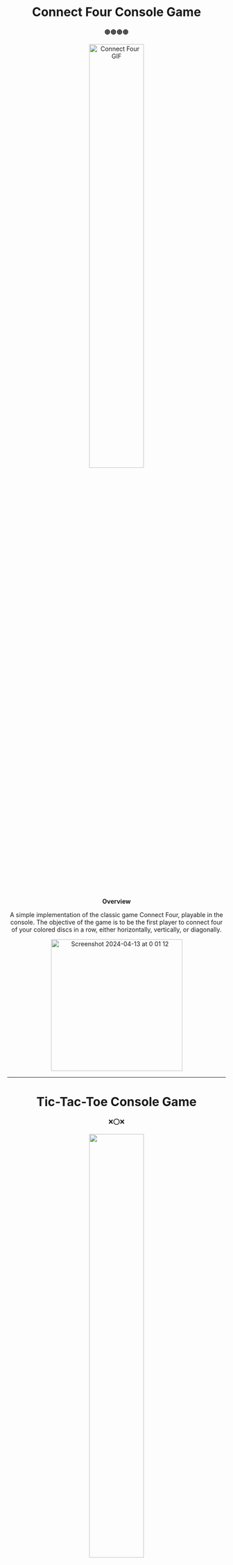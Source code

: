 <h1 align="center">Connect Four Console Game</h1>

<p align="center">
  🟠🟠🟠🟠
</p>

<p align="center">
  <img src="https://media.giphy.com/media/v1.Y2lkPTc5MGI3NjExd3M4dTRndmJzYTV6NGJzaDc1eXh5NG1mcWwxeG56MTY5ZjU3djVwdCZlcD12MV9pbnRlcm5hbF9naWZfYnlfaWQmY3Q9cw/1SDoMdbJh8YQqnvpO6/giphy.gif" alt="Connect Four GIF" width="50%">
</p>

<p align="center"><strong>Overview</strong></p>

<p align="center">A simple implementation of the classic game Connect Four, playable in the console. The objective of the game is to be the first player to connect four of your colored discs in a row, either horizontally, vertically, or diagonally.</p>

<p align="center">
  <img width="303" alt="Screenshot 2024-04-13 at 0 01 12" src="https://github.com/loyordanova/small_console_projects/assets/122961637/6be02199-637c-42bd-9706-1bdb4c02eedb">
</p>

---

<h1 align="center">Tic-Tac-Toe Console Game</h1>

<p align="center">
  ❌⭕️❌
</p>

<p align="center">
  <img src="https://media.giphy.com/media/v1.Y2lkPTc5MGI3NjExZG02cHJvNXIzemo4bjFtM282NG9ub3Fmbm51b3RtOTU4Nm1xa283dyZlcD12MV9pbnRlcm5hbF9naWZfYnlfaWQmY3Q9cw/rURzsMUBQTfJA36c2Q/giphy.gif" width="50%">
</p>

<p align="center"><strong>Overview</strong></p>

<p align="center">A simple implementation of the classic game Tic Tac Toe, playable in the console. The game involves two players, X and O, who take turns marking spaces in a 3x3 grid. The first player to get three of their marks in a row, column, or diagonal wins the game.</p>

<p align="center">
  <img width="458" alt="Screenshot 2024-04-13 at 0 14 38" src="https://github.com/loyordanova/small_console_projects/assets/122961637/6e951873-a8c5-4ed8-9139-da8e965c9c3d">
</p>

---

<h1 align="center">Secter Password Generator</h1>

<p align="center">
  🗝 🗝 🗝
</p>

<p align="center">
  <img src="https://media.giphy.com/media/v1.Y2lkPTc5MGI3NjExNWdtMXpqa3UwdDc3aXFhcTRrdXg5emc1eGdjYmR2cm5pOG52NzI5aiZlcD12MV9pbnRlcm5hbF9naWZfYnlfaWQmY3Q9cw/dVL8o5p0S5jVpFg9Gj/giphy.gif" width="50%">
</p>

<p align="center"><strong>Overview</strong></p>

<p align="center">The program creates a secure random password of a given length by combining uppercase and lowercase letters, digits, and special characters. It relies on the secrets module, ensuring cryptographic security for sensitive tasks like account authentication or cryptographic key generation..</p>

<p align="center">
  <img width="124" alt="Screenshot 2024-04-13 at 11 21 28" src="https://github.com/loyordanova/small_console_projects/assets/122961637/a54d60be-3b74-45a9-a8c2-686f084a8c05">
</p>


